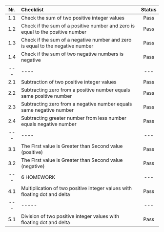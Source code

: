 | Nr. | Checklist                                                                      | Status |
|:---:|:-------------------------------------------------------------------------------|:------:|
| 1.1 | Check the sum of two positive integer values                                   |  Pass  |
| 1.2 | Check if the sum of a positive number and zero is equal to the positive number |  Pass  |
| 1.3 | Check if the sum of a negative number and zero is equal to the negative number |  Pass  |
| 1.4 | Check if the sum of two negative numbers is negative                           |  Pass  |
| --- | ----                                                                           |  ---   |
| 2.1 | Subtraction of two positive integer values                                     |  Pass  |
| 2.2 | Subtracting zero from a positive number equals same positive number            |  Pass  |
| 2.3 | Subtracting zero from a negative number equals same negative number            |  Pass  |
| 2.4 | Subtracting greater number from less number equals negative number             |  Pass  |
| --- | ----                                                                           |  ---   |
| 3.1 | The First value is Greater than Second value (positive)                        |  Pass  |
| 3.2 | The First value is Greater than Second value (negative)                        |  Pass  |
| --- | 6 HOMEWORK                                                                     |  ---   |
| 4.1 | Multiplication of two positive integer values with floating dot and delta      |  Pass  |
| --- | -----                                                                          |  ---   |
| 5.1 | Division of two positive integer values with floating dot and delta            |  Pass  |